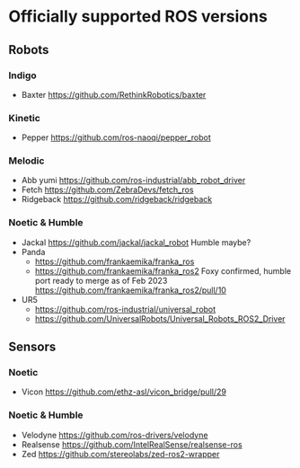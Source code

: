 # Officially supported ROS versions

## Robots
### Indigo
- Baxter https://github.com/RethinkRobotics/baxter

### Kinetic
- Pepper https://github.com/ros-naoqi/pepper_robot

### Melodic
- Abb yumi https://github.com/ros-industrial/abb_robot_driver
- Fetch https://github.com/ZebraDevs/fetch_ros
- Ridgeback https://github.com/ridgeback/ridgeback

### Noetic & Humble
- Jackal https://github.com/jackal/jackal_robot Humble maybe?
- Panda 
    - https://github.com/frankaemika/franka_ros
    - https://github.com/frankaemika/franka_ros2 Foxy confirmed, humble port ready to merge as of Feb 2023 https://github.com/frankaemika/franka_ros2/pull/10
- UR5 
    - https://github.com/ros-industrial/universal_robot 
    - https://github.com/UniversalRobots/Universal_Robots_ROS2_Driver

## Sensors
### Noetic
- Vicon https://github.com/ethz-asl/vicon_bridge/pull/29 

### Noetic & Humble
- Velodyne https://github.com/ros-drivers/velodyne 
- Realsense https://github.com/IntelRealSense/realsense-ros
- Zed https://github.com/stereolabs/zed-ros2-wrapper
